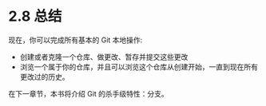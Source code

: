 # 2.8 总结

现在，你可以完成所有基本的 Git 本地操作:
- 创建或者克隆一个仓库、做更改、暂存并提交这些更改
- 浏览一个属于你的仓库，并且可以浏览这个仓库从创建开始，一直到现在所有更改过的历史。 

在下一章节，本书将介绍 Git 的杀手级特性：分支。

